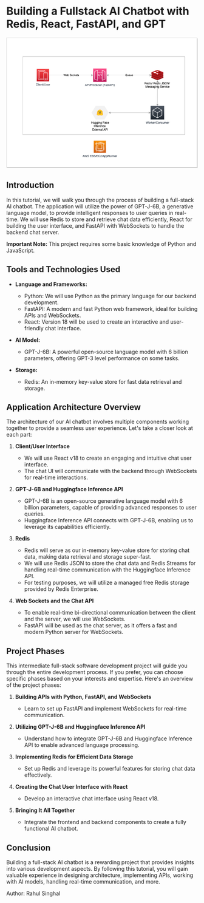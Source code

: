 # Building a Fullstack AI Chatbot with Redis, React, FastAPI, and GPT

![Fullstack AI Chatbot](https://github.com/vikasharma005/Fullstack-AI-Chatbot/blob/main/docs/full-stack-chatbot-architecture.png)

## Introduction

In this tutorial, we will walk you through the process of building a full-stack AI chatbot. The application will utilize the power of GPT-J-6B, a generative language model, to provide intelligent responses to user queries in real-time. We will use Redis to store and retrieve chat data efficiently, React for building the user interface, and FastAPI with WebSockets to handle the backend chat server.

**Important Note:**
This project requires some basic knowledge of Python and JavaScript.

## Tools and Technologies Used

- **Language and Frameworks:**
  - Python: We will use Python as the primary language for our backend development.
  - FastAPI: A modern and fast Python web framework, ideal for building APIs and WebSockets.
  - React: Version 18 will be used to create an interactive and user-friendly chat interface.

- **AI Model:**
  - GPT-J-6B: A powerful open-source language model with 6 billion parameters, offering GPT-3 level performance on some tasks.

- **Storage:**
  - Redis: An in-memory key-value store for fast data retrieval and storage.

## Application Architecture Overview

The architecture of our AI chatbot involves multiple components working together to provide a seamless user experience. Let's take a closer look at each part:

1. **Client/User Interface**
   - We will use React v18 to create an engaging and intuitive chat user interface.
   - The chat UI will communicate with the backend through WebSockets for real-time interactions.

2. **GPT-J-6B and Huggingface Inference API**
   - GPT-J-6B is an open-source generative language model with 6 billion parameters, capable of providing advanced responses to user queries.
   - Huggingface Inference API connects with GPT-J-6B, enabling us to leverage its capabilities efficiently.

3. **Redis**
   - Redis will serve as our in-memory key-value store for storing chat data, making data retrieval and storage super-fast.
   - We will use Redis JSON to store the chat data and Redis Streams for handling real-time communication with the Huggingface Inference API.
   - For testing purposes, we will utilize a managed free Redis storage provided by Redis Enterprise.

4. **Web Sockets and the Chat API**
   - To enable real-time bi-directional communication between the client and the server, we will use WebSockets.
   - FastAPI will be used as the chat server, as it offers a fast and modern Python server for WebSockets.

## Project Phases

This intermediate full-stack software development project will guide you through the entire development process. If you prefer, you can choose specific phases based on your interests and expertise. Here's an overview of the project phases:

1. **Building APIs with Python, FastAPI, and WebSockets**
   - Learn to set up FastAPI and implement WebSockets for real-time communication.

2. **Utilizing GPT-J-6B and Huggingface Inference API**
   - Understand how to integrate GPT-J-6B and Huggingface Inference API to enable advanced language processing.

3. **Implementing Redis for Efficient Data Storage**
   - Set up Redis and leverage its powerful features for storing chat data effectively.

4. **Creating the Chat User Interface with React**
   - Develop an interactive chat interface using React v18.

5. **Bringing It All Together**
   - Integrate the frontend and backend components to create a fully functional AI chatbot.

## Conclusion

Building a full-stack AI chatbot is a rewarding project that provides insights into various development aspects. By following this tutorial, you will gain valuable experience in designing architecture, implementing APIs, working with AI models, handling real-time communication, and more.


Author: Rahul Singhal
